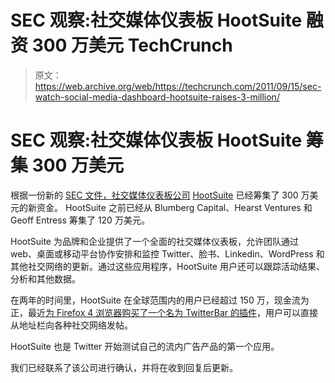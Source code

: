 # SEC 观察:社交媒体仪表板 HootSuite 融资 300 万美元 TechCrunch

> 原文：<https://web.archive.org/web/https://techcrunch.com/2011/09/15/sec-watch-social-media-dashboard-hootsuite-raises-3-million/>

# SEC 观察:社交媒体仪表板 HootSuite 筹集 300 万美元

根据一份新的 [SEC 文件，社交媒体仪表板公司](https://web.archive.org/web/20230205024739/http://www.sec.gov/Archives/edgar/data/1480387/000148038711000003/xslFormDX01/primary_doc.xml) [HootSuite](https://web.archive.org/web/20230205024739/http://hootsuite.com/) 已经筹集了 300 万美元的新资金。 HootSuite 之前已经从 Blumberg Capital、Hearst Ventures 和 Geoff Entress 筹集了 120 万美元。

HootSuite 为品牌和企业提供了一个全面的社交媒体仪表板，允许团队通过 web、桌面或移动平台协作安排和监控 Twitter、脸书、Linkedin、WordPress 和其他社交网络的更新。通过这些应用程序，HootSuite 用户还可以跟踪活动结果、分析和其他数据。

在两年的时间里，HootSuite 在全球范围内的用户已经超过 150 万，现金流为正，最近[为 Firefox 4 浏览器购买了一个名为 TwitterBar 的插件](https://web.archive.org/web/20230205024739/https://techcrunch.com/2011/04/06/hootbar-hootsuite-buys-firefox-add-on-twitterbar/)，用户可以直接从地址栏向各种社交网络发帖。

HootSuite 也是 Twitter 开始测试自己的流内广告产品的第一个应用。

我们已经联系了该公司进行确认，并将在收到回复后更新。
